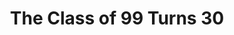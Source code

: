 ---
collection_archive: true
collection_category:
  - Award Winning
  - Exhibited Works 
  - Reportage
  - Color
  - Humor
  - Conceptual
  - Portraits
  - Color
collection_content: >-
  In 2010, my high school classmates and I turned 30. As we entered adulthood we
  had reason to be optimistic and confident. Our formative years were cocooned
  in security, a youth spent in a time of economic growth and low unemployment.


  This is what we were promised: “_You are being bequeathed the tools for
  achieving a material existence that neither my generation or any that preceded
  it could have even remotely imagined as we began our life’s work._” – Allan
  Greenspan 1999 commencement speech.


  But when I made these photographs, unemployment hovered at 9.6 percent.
  Housing foreclosures were at an all-time high and personal bankruptcy filings
  affected 1.7 million Americans. My generation is the first in 100 years
  unlikely to be financially better off than its parents. It’s in this moment of
  transition that I photographed my classmates in settings relevant to the lives
  they are building.


  The images show a community last assembled at graduation during America’s most
  prosperous moment, regrouping in 2009-2010 during the toughest economic and
  social circumstances since the Great Depression. These portraits examine what
  had been gained or lost in the interim.


  Some are recovering from job losses, drug and alcohol addiction and loss of
  family. Others are building families, achieving in their early careers and
  volunteering in their communities. They are gay and straight, veteran and
  adult entertainer, married and divorced. Like all generations, we struggle to
  define ourselves as parents, citizens, family members and spouses. We work to
  create meaningful lives; we work to understand what “meaningful” looks like.
collection_cover: https://d1sf55qlb7p6hz.cloudfront.net/co99-6.jpg
collection_cover_mobile: https://d1sf55qlb7p6hz.cloudfront.net/verticalcovers-33.jpg
collection_description: >-
  Captured while visiting my hometown for my 10-year high school reunion, this
  personal work investigates what has been gained or lost while entering
  adulthood during the great recession. Like all generations, we struggle to
  define ourselves as parents, citizens, family members and spouses. We work to
  create meaningful lives; we work to understand what “meaningful” looks like.


  Winner of the _American Photography Annual: AP 26._
collection_filter: Personal
collection_hidden: false
collection_meta: 2009 - 2010
collection_preview:
  - https://d1sf55qlb7p6hz.cloudfront.net/classof99-cover-1.jpg
  - https://d1sf55qlb7p6hz.cloudfront.net/classof99-cover-2.jpg
  - https://d1sf55qlb7p6hz.cloudfront.net/classof99-cover-3.jpg
  - https://d1sf55qlb7p6hz.cloudfront.net/classof99-cover-4.jpg
cover_image: https://d1sf55qlb7p6hz.cloudfront.net/social-6.jpg
date: 
layout: blocks
logo: 
navigation_theme: white
px_extra: true
slug: the-class-of-99-turns-30
theme_color: D4725F
theme_color_all_works: BC75FF
title: The Class of 99 Turns 30
collection_awards:
  - content: |-
      **2011**  
      **_Center's Review Santa Fe 100_**  
      Top 100 International Project
    template: popup-text-element
  - content: |-
      **2010**  
      **_AP 26: American Photography Annual 26_**  
      Best Personal Work Series
    template: popup-text-element
collection_exhibition:
  - content: |-
      **2011**  
      **_Art Director's Club Young Guns 9 Exhibition_**  
      Art Director's Club Gallery. New York, NY. (Group Show)
    template: popup-text-element
  - content: |-
      **2010**  
      **_Chaos Theory 11_**  
      Legend City Gallery. Phoenix, AZ. (Group Show)
    template: popup-text-element
collection_blocks:
  - _bookshop_name: collections/media-row-start
    row_alignment: between
  - _bookshop_name: collections/media-element
    block: media-element
    color: D6EAEA
    image: https://d1sf55qlb7p6hz.cloudfront.net/co99-1.jpg
    margin_left: 20
    margin_right: 0
    margin_y: 100
    width: 60
  - _bookshop_name: collections/media-row
    row_alignment: between
  - _bookshop_name: collections/media-element
    block: media-element
    color: EEEBE6
    image: https://d1sf55qlb7p6hz.cloudfront.net/co99-2.jpg
    margin_left: 15
    margin_y: 100
    width: 25
  - _bookshop_name: collections/media-element
    block: media-element
    color: 3A4747
    image: https://d1sf55qlb7p6hz.cloudfront.net/co99-3.jpg
    margin_left: 0
    margin_right: 10
    margin_y: 400
    width: 40
  - _bookshop_name: collections/media-row
    row_alignment: between
  - _bookshop_name: collections/media-element
    block: media-element
    color: 846A5A
    image: https://d1sf55qlb7p6hz.cloudfront.net/co99-4.jpg
    margin_left: 20
    margin_y: 100
    width: 45
  - _bookshop_name: collections/media-element
    block: media-element
    color: B1C89A
    image: https://d1sf55qlb7p6hz.cloudfront.net/co99-5.jpg
    margin_y: 600
    width: 30
  - _bookshop_name: collections/media-row
    row_alignment: between
  - _bookshop_name: collections/media-element
    block: media-element
    color: D3EBE1
    image: https://d1sf55qlb7p6hz.cloudfront.net/co99-6.jpg
    margin_left: 25
    margin_y: 100
    width: 60
  - _bookshop_name: collections/media-row
    row_alignment: between
  - _bookshop_name: collections/media-element
    block: media-element
    color: DAEDEF
    image: https://d1sf55qlb7p6hz.cloudfront.net/co99-7.jpg
    margin_left: 5
    margin_right: 0
    margin_y: 100
    width: 50
  - _bookshop_name: collections/media-element
    block: media-element
    color: A296B1
    image: https://d1sf55qlb7p6hz.cloudfront.net/co99-8.jpg
    margin_right: 5
    margin_y: 600
    width: 33
  - _bookshop_name: collections/media-row
    row_alignment: between
  - _bookshop_name: collections/media-element
    block: media-element
    color: E7E8D7
    image: https://d1sf55qlb7p6hz.cloudfront.net/co99-9.jpg
    margin_left: 35
    margin_right: 0
    margin_y: 100
    width: 40
  - _bookshop_name: collections/media-row
    row_alignment: between
  - _bookshop_name: collections/media-element
    block: media-element
    color: C9D6ED
    image: https://d1sf55qlb7p6hz.cloudfront.net/co99-11.jpg
    margin_left: 5
    margin_right: 0
    margin_y: 100
    width: 40
  - _bookshop_name: collections/media-element
    block: media-element
    color: B3C4B8
    image: https://d1sf55qlb7p6hz.cloudfront.net/co99-10.jpg
    margin_left: 0
    margin_right: 0
    margin_y: 400
    width: 50
  - _bookshop_name: collections/media-row
    row_alignment: between
  - _bookshop_name: collections/media-element
    block: media-element
    color: EEEFDA
    image: https://d1sf55qlb7p6hz.cloudfront.net/co99-12.jpg
    margin_left: 25
    margin_right: 0
    margin_y: 100
    width: 40
  - _bookshop_name: collections/media-row
    row_alignment: between
  - _bookshop_name: collections/media-element
    block: media-element
    color: CBC0BB
    image: https://d1sf55qlb7p6hz.cloudfront.net/co99-13.jpg
    margin_left: 5
    margin_y: 100
    width: 33
  - _bookshop_name: collections/media-element
    block: media-element
    color: EB5F5F
    image: https://d1sf55qlb7p6hz.cloudfront.net/co99-14.jpg
    margin_left: 0
    margin_right: 10
    margin_y: 400
    width: 45
  - _bookshop_name: collections/media-row
    row_alignment: between
  - _bookshop_name: collections/media-element
    block: media-element
    color: F1EAE0
    image: https://d1sf55qlb7p6hz.cloudfront.net/co99-15.jpg
    margin_left: 15
    margin_y: 100
    width: 50
  - _bookshop_name: collections/media-row
    row_alignment: between
  - _bookshop_name: collections/media-element
    block: media-element
    color: E7EBEA
    image: https://d1sf55qlb7p6hz.cloudfront.net/co99-16.jpg
    margin_left: 0
    margin_right: 0
    margin_y: 100
    width: 55
  - _bookshop_name: collections/media-element
    block: media-element
    color: E2DAD6
    image: https://d1sf55qlb7p6hz.cloudfront.net/co99-17.jpg
    margin_left: 0
    margin_right: 10
    margin_y: 500
    width: 25
  - _bookshop_name: collections/media-row
    row_alignment: between
  - _bookshop_name: collections/media-element
    block: media-element
    color: CEEBB2
    image: https://d1sf55qlb7p6hz.cloudfront.net/co99-18.jpg
    margin_left: 40
    margin_right: 0
    margin_y: 100
    width: 33
  - _bookshop_name: collections/media-row
    row_alignment: between
  - _bookshop_name: collections/media-element
    block: media-element
    color: ECE8B9
    image: https://d1sf55qlb7p6hz.cloudfront.net/co99-19.jpg
    margin_left: 20
    margin_right: 0
    margin_y: 100
    width: 30
  - _bookshop_name: collections/media-element
    block: media-element
    color: FC9485
    image: https://d1sf55qlb7p6hz.cloudfront.net/co99-20.jpg
    margin_left: 0
    margin_right: 5
    margin_y: 300
    width: 33
  - _bookshop_name: collections/media-row
    row_alignment: between
  - _bookshop_name: collections/media-element
    block: media-element
    color: F5E2A3
    image: https://d1sf55qlb7p6hz.cloudfront.net/co99-21.jpg
    margin_left: 5
    margin_right: 0
    margin_y: 500
    width: 33
  - _bookshop_name: collections/media-element
    block: media-element
    color: F5E7DD
    image: https://d1sf55qlb7p6hz.cloudfront.net/co99-22.jpg
    margin_left: 0
    margin_right: 25
    margin_y: 100
    width: 25
  - _bookshop_name: collections/media-row
    row_alignment: between
  - _bookshop_name: collections/media-element
    block: media-element
    color: 74B5B7
    image: https://d1sf55qlb7p6hz.cloudfront.net/co99-23.jpg
    margin_left: 20
    margin_right: 0
    margin_y: 100
    width: 60
  - _bookshop_name: collections/media-row
    row_alignment: between
  - _bookshop_name: collections/media-element
    block: media-element
    color: DEEED6
    image: https://d1sf55qlb7p6hz.cloudfront.net/co99-24.jpg
    margin_left: 35
    margin_y: 100
    width: 40
  - _bookshop_name: collections/media-row
    row_alignment: between
  - _bookshop_name: collections/media-element
    block: media-element
    color: ECD0CE
    image: https://d1sf55qlb7p6hz.cloudfront.net/co99-25.jpg
    margin_left: 10
    margin_right: 0
    margin_y: 100
    width: 33
  - _bookshop_name: collections/media-element
    block: media-element
    color: E6DED1
    image: https://d1sf55qlb7p6hz.cloudfront.net/co99-26.jpg
    margin_left: 0
    margin_right: 10
    margin_y: 400
    width: 40
  - _bookshop_name: collections/media-row
    row_alignment: between
  - _bookshop_name: collections/media-element
    block: media-element
    color: BEA7AA
    image: https://d1sf55qlb7p6hz.cloudfront.net/co99-27.jpg
    margin_left: 5
    margin_y: 100
    width: 55
  - _bookshop_name: collections/media-element
    block: media-element
    color: D9E8CF
    image: https://d1sf55qlb7p6hz.cloudfront.net/co99-28.jpg
    margin_y: 700
    width: 33
  - _bookshop_name: collections/media-row
    row_alignment: between
  - _bookshop_name: collections/media-element
    block: media-element
    color: E1E1D2
    image: https://d1sf55qlb7p6hz.cloudfront.net/co99-29.jpg
    margin_left: 15
    margin_y: 100
    width: 60
  - _bookshop_name: collections/media-row-end
collection_press:
  - content: >-
      **_LENSCRATCH_**](http://lenscratch.com/2011/06/jesse-rieser-2/)
    template: popup-text-element
---